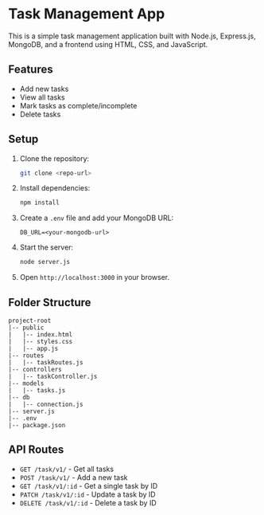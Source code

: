 # Task Management App

This is a simple task management application built with Node.js, Express.js, MongoDB, and a frontend using HTML, CSS, and JavaScript.

## Features
- Add new tasks
- View all tasks
- Mark tasks as complete/incomplete
- Delete tasks

## Setup
1. Clone the repository:
    ```bash
    git clone <repo-url>
    ```
2. Install dependencies:
    ```bash
    npm install
    ```
3. Create a `.env` file and add your MongoDB URL:
    ```env
    DB_URL=<your-mongodb-url>
    ```
4. Start the server:
    ```bash
    node server.js
    ```
5. Open `http://localhost:3000` in your browser.

## Folder Structure
```
project-root
|-- public
|   |-- index.html
|   |-- styles.css
|   |-- app.js
|-- routes
|   |-- taskRoutes.js
|-- controllers
|   |-- taskController.js
|-- models
|   |-- tasks.js
|-- db
|   |-- connection.js
|-- server.js
|-- .env
|-- package.json
```

## API Routes
- `GET /task/v1/` - Get all tasks
- `POST /task/v1/` - Add a new task
- `GET /task/v1/:id` - Get a single task by ID
- `PATCH /task/v1/:id` - Update a task by ID
- `DELETE /task/v1/:id` - Delete a task by ID
